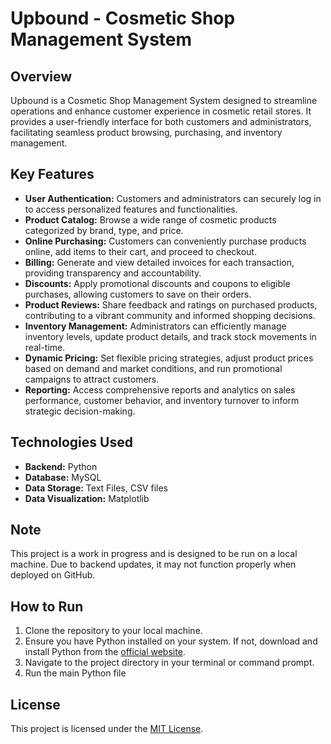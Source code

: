 # Upbound - Cosmetic Shop Management System

## Overview
Upbound is a Cosmetic Shop Management System designed to streamline operations and enhance customer experience in cosmetic retail stores. It provides a user-friendly interface for both customers and administrators, facilitating seamless product browsing, purchasing, and inventory management.

## Key Features
- **User Authentication:** Customers and administrators can securely log in to access personalized features and functionalities.
- **Product Catalog:** Browse a wide range of cosmetic products categorized by brand, type, and price.
- **Online Purchasing:** Customers can conveniently purchase products online, add items to their cart, and proceed to checkout.
- **Billing:** Generate and view detailed invoices for each transaction, providing transparency and accountability.
- **Discounts:** Apply promotional discounts and coupons to eligible purchases, allowing customers to save on their orders.
- **Product Reviews:** Share feedback and ratings on purchased products, contributing to a vibrant community and informed shopping decisions.
- **Inventory Management:** Administrators can efficiently manage inventory levels, update product details, and track stock movements in real-time.
- **Dynamic Pricing:** Set flexible pricing strategies, adjust product prices based on demand and market conditions, and run promotional campaigns to attract customers.
- **Reporting:** Access comprehensive reports and analytics on sales performance, customer behavior, and inventory turnover to inform strategic decision-making.

## Technologies Used
- **Backend:** Python
- **Database:** MySQL
- **Data Storage:** Text Files, CSV files
- **Data Visualization:** Matplotlib

## Note
This project is a work in progress and is designed to be run on a local machine. Due to backend updates, it may not function properly when deployed on GitHub.

## How to Run
1. Clone the repository to your local machine.
2. Ensure you have Python installed on your system. If not, download and install Python from the [official website](https://www.python.org/).
3. Navigate to the project directory in your terminal or command prompt.
4. Run the main Python file

## License
This project is licensed under the [MIT License](LICENSE).
